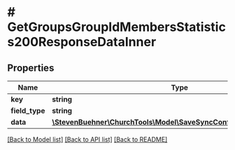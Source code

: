 # # GetGroupsGroupIdMembersStatistics200ResponseDataInner

## Properties

Name | Type | Description | Notes
------------ | ------------- | ------------- | -------------
**key** | **string** |  | [optional]
**field_type** | **string** |  | [optional]
**data** | [**\StevenBuehner\ChurchTools\Model\SaveSyncConflictRequestDataInner[]**](SaveSyncConflictRequestDataInner.md) |  | [optional]

[[Back to Model list]](../../README.md#models) [[Back to API list]](../../README.md#endpoints) [[Back to README]](../../README.md)
